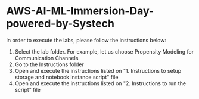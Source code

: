 # AWS-AI-ML-Immersion-Day-powered-by-Systech

In order to execute the labs, please follow the instructions below:
1. Select the lab folder. For example, let us choose Propensity Modeling for Communication Channels
2. Go to the Instructions folder
3. Open and execute the instructions listed on "1. Instructions to setup storage and notebook instance script" file
4. Open and execute the instructions listed on "2. Instructions to run the script" file
